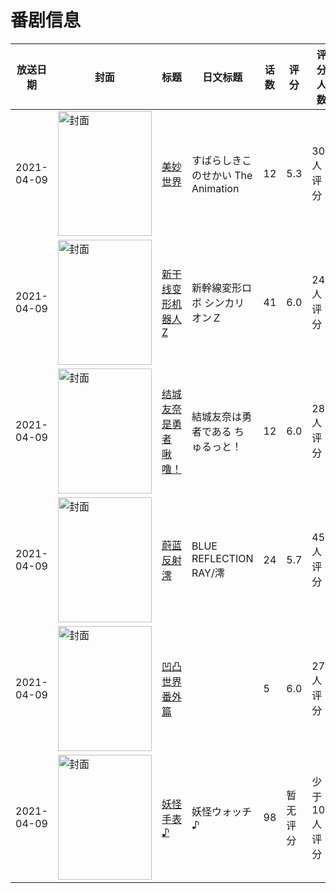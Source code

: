 # 番剧信息

|放送日期|封面|标题|日文标题|话数|评分|评分人数|
|---|---|---|---|---|---|---|
|2021-04-09|<img src="//lain.bgm.tv/pic/cover/c/8d/e4/309300_u8WyI.jpg" alt="封面" style="width:150px;height:200px;object-fit:cover;">|[美妙世界](https://bangumi.tv/subject/309300)|すばらしきこのせかい The Animation|12|5.3|306人评分|
|2021-04-09|<img src="//lain.bgm.tv/pic/cover/c/99/4a/325638_e73HK.jpg" alt="封面" style="width:150px;height:200px;object-fit:cover;">|[新干线变形机器人Z](https://bangumi.tv/subject/325638)|新幹線変形ロボ シンカリオンＺ|41|6.0|24人评分|
|2021-04-09|<img src="//lain.bgm.tv/pic/cover/c/d7/7a/326644_LiW1L.jpg" alt="封面" style="width:150px;height:200px;object-fit:cover;">|[结城友奈是勇者 啾噜！](https://bangumi.tv/subject/326644)|結城友奈は勇者である ちゅるっと！|12|6.0|287人评分|
|2021-04-09|<img src="//lain.bgm.tv/pic/cover/c/52/22/328032_6wc6M.jpg" alt="封面" style="width:150px;height:200px;object-fit:cover;">|[蔚蓝反射 澪](https://bangumi.tv/subject/328032)|BLUE REFLECTION RAY/澪|24|5.7|453人评分|
|2021-04-09|<img src="//lain.bgm.tv/pic/cover/c/19/92/331100_7J5Y7.jpg" alt="封面" style="width:150px;height:200px;object-fit:cover;">|[凹凸世界 番外篇](https://bangumi.tv/subject/331100)||5|6.0|27人评分|
|2021-04-09|<img src="//lain.bgm.tv/pic/cover/c/c9/ea/333033_WW7yB.jpg" alt="封面" style="width:150px;height:200px;object-fit:cover;">|[妖怪手表♪](https://bangumi.tv/subject/333033)|妖怪ウォッチ♪|98|暂无评分|少于10人评分|
